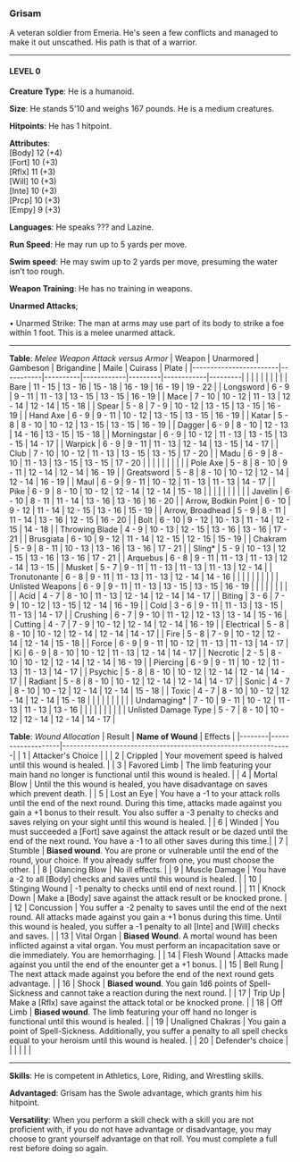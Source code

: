 ### Grisam
A veteran soldier from Emeria. He's seen a few conflicts and managed to make it out unscathed. His path is that of a warrior.

-----

#### LEVEL 0

**Creature Type**: He is a humanoid.

**Size**: He stands 5'10 and weighs 167 pounds. He is a medium creatures.

**Hitpoints**: He has 1 hitpoint.

**Attributes**:  
[Body] 12 (+4)  
[Fort] 10 (+3)  
[Rflx] 11 (+3)  
[Will] 10 (+3)  
[Inte] 10 (+3)  
[Prcp] 10 (+3)  
[Empy] 9  (+3)  

**Languages**: He speaks ??? and Lazine.

**Run Speed**: He may run up to 5 yards per move.

**Swim speed**: He may swim up to 2 yards per move, presuming the water isn’t too rough.

**Weapon Training**: He has no training in weapons.

**Unarmed Attacks**;

 • Unarmed Strike: The man at arms may use part of its body to strike a foe within 1 foot. This is a melee unarmed attack.

---------------------

**Table**: *Melee Weapon Attack versus Armor*
| Weapon                 | Unarmored | Gambeson | Brigandine | Maile   | Cuirass    | Plate   |
|------------------------|-----------|----------|------------|---------|------------|---------|
|                        |           |          |            |         |            |         |
| Bare                   | 11 - 15   | 13 - 16  | 15 - 18    | 16 - 19 | 16 - 19    | 19 - 22 |
| Longsword              | 6 - 9     | 9 - 11   | 11 - 13    | 13 - 15 | 13 - 15    | 16 - 19 |
| Mace                   | 7 - 10    | 10 - 12  | 11 - 13    | 12 - 14 | 12 - 14    | 15 - 18 |
| Spear                  | 5 - 8     | 7 - 9    | 10 - 12    | 13 - 15 | 13 - 15    | 16 - 19 |
| Hand Axe               | 6 - 9     | 9 - 11   | 10 - 12    | 13 - 15 | 13 - 15    | 16 - 19 |
| Katar                  | 5 - 8     | 8 - 10   | 10 - 12    | 13 - 15 | 13 - 15    | 16 - 19 |
| Dagger                 | 6 - 9     | 8 - 10   | 12 - 13    | 14 - 16 | 13 - 15    | 15 - 18 |
| Morningstar            | 6 - 9     | 10 - 12  | 11 - 13    | 13 - 15 | 13 - 15    | 14 - 17 |
| Warpick                | 6 - 9     | 9 - 11   | 11 - 13    | 12 - 14 | 13 - 15    | 14 - 17 |
| Club                   | 7 - 10    | 10 - 12  | 11 - 13    | 13 - 15 | 13 - 15    | 17 - 20 |
| Madu                   | 6 - 9     | 8 - 10   | 11 - 13    | 13 - 15 | 13 - 15    | 17 - 20 |
|                        |           |          |            |         |            |         |
| Pole Axe               | 5 - 8     | 8 - 10   | 9 - 11     | 12 - 14 | 12 - 14    | 16 - 19 |
| Greatsword             | 5 - 8     | 8 - 10   | 10 - 12    | 12 - 14 | 12 - 14    | 16 - 19 |
| Maul                   | 6 - 9     | 9 - 11   | 10 - 12    | 11 - 13 | 11 - 13    | 14 - 17 |
| Pike                   | 6 - 9     | 8 - 10   | 10 - 12    | 12 - 14 | 12 - 14    | 15 - 18 |
|                        |           |          |            |         |            |         |
| Javelin                | 6 - 10    | 8 - 11   | 11 - 14    | 13 - 16 | 13 - 16    | 16 - 20 |
| Arrow, Bodkin Point    | 6 - 10    | 9 - 12   | 11 - 14    | 12 - 15 | 13 - 16    | 15 - 19 |
| Arrow, Broadhead       | 5 - 9     | 8 - 11   | 11 - 14    | 13 - 16 | 12 - 15    | 16 - 20 |
| Bolt                   | 6 - 10    | 9 - 12   | 10 - 13    | 11 - 14 | 12 - 15    | 14 - 18 |
| Throwing Blade         | 4 - 9     | 10 - 13  | 12 - 15    | 13 - 16 | 13 - 16    | 17 - 21 |
| Brusgiata              | 6 - 10    | 9 - 12   | 11 - 14    | 12 - 15 | 12 - 15    | 15 - 19 |
| Chakram                | 5 - 9     | 8 - 11   | 10 - 13    | 13 - 16 | 13 - 16    | 17 - 21 |
| Sling*                 | 5 - 9     | 10 - 13  | 12 - 15    | 13 - 16 | 13 - 16    | 17 - 21 |
| Arquebus               | 6 - 8     | 9 - 11   | 11 - 13    | 11 - 13 | 12 - 14    | 13 - 15 |
| Musket                 | 5 - 7     | 9 - 11   | 11 - 13    | 11 - 13 | 11 - 13    | 12 - 14 |
| Tronutonante           | 6 - 8     | 9 - 11   | 11 - 13    | 11 - 13 | 12 - 14    | 14 - 16 |
|                        |           |          |            |         |            |         |
| Unlisted Weapons       | 6 - 9     | 9 - 11   | 11 - 13    | 13 - 15 | 13 - 15    | 16 - 19 |
|                        |           |          |            |         |            |         |
| Acid                   | 4 - 7     | 8 - 10   | 11 - 13    | 12 - 14 | 12 - 14    | 14 - 17 |
| Biting                 | 3 - 6     | 7 - 9    | 10 - 12    | 13 - 15 | 12 - 14    | 16 - 19 |
| Cold                   | 3 - 6     | 9 - 11   | 11 - 13    | 13 - 15 | 11 - 13    | 14 - 17 |
| Crushing               | 6 - 7     | 9 - 10   | 11 - 12    | 12 - 13 | 13 - 14    | 15 - 16 |
| Cutting                | 4 - 7     | 7 - 9    | 10 - 12    | 12 - 14 | 12 - 14    | 16 - 19 |
| Electrical             | 5 - 8     | 8 - 10   | 10 - 12    | 12 - 14 | 12 - 14    | 14 - 17 |
| Fire                   | 5 - 8     | 7 - 9    | 10 - 12    | 12 - 14 | 12 - 14    | 15 - 18 |
| Force                  | 6 - 9     | 9 - 11   | 10 - 12    | 11 - 13 | 11 - 13    | 14 - 17 |
| Ki                     | 6 - 9     | 8 - 10   | 10 - 12    | 11 - 13 | 12 - 14    | 14 - 17 |
| Necrotic               | 2 - 5     | 8 - 10   | 10 - 12    | 12 - 14 | 12 - 14    | 16 - 19 |
| Piercing               | 6 - 9     | 9 - 11   | 10 - 12    | 11 - 13 | 11 - 13    | 14 - 17 |
| Psychic                | 5 - 8     | 8 - 10   | 10 - 12    | 12 - 14 | 12 - 14    | 14 - 17 |
| Radiant                | 5 - 8     | 8 - 10   | 10 - 12    | 12 - 14 | 12 - 14    | 14 - 17 |
| Sonic                  | 4 - 7     | 8 - 10   | 10 - 12    | 12 - 14 | 12 - 14    | 15 - 18 |
| Toxic                  | 4 - 7     | 8 - 10   | 10 - 12    | 12 - 14 | 12 - 14    | 15 - 18 |
|                        |           |          |            |         |            |         |
| Undamaging*            | 7 - 10    | 9 - 11   | 10 - 12    | 11 - 13 | 11 - 13    | 13 - 16 |
|                        |           |          |            |         |            |         |
| Unlisted Damage Type   | 5 - 7     | 8 - 10   | 10 - 12    | 12 - 14 | 12 - 14    | 14 - 17 |

**Table**: *Wound Allocation*
| Result | **Name of Wound** | Effects                                                        |
|--------|-------------------|----------------------------------------------------------------|
|   1    | Attacker's Choice |                                                                |
|   2    | Crippled          | Your movement speed is halved until this wound is healed.      |
|   3    | Favored Limb      | The limb featuring your main hand no longer is functional until this wound is healed. |
|   4    | Mortal Blow       | Until the this wound is healed, you have disadvantage on saves which prevent death. |
|   5    | Lost an Eye       | You have a -1 to your attack rolls until the end of the next round. During this time, attacks made against you gain a +1 bonus to their result. You also suffer a -3 penalty to checks and saves relying on your sight until this wound is healed. |
|   6    | Winded            | You must succeeded a [Fort] save against the attack result or be dazed until the end of the next round. You have a -1 to all other saves during this time.|
|   7    | Stumble | **Biased wound**. You are prone or vulnerable until the end of the round, your choice. If you already suffer from one, you must choose the other. |
|   8    | Glancing Blow     | No ill effects.                                     |
|   9    | Muscle Damage     | You have a -2 to all [Body] checks and saves until this wound is healed. |
|   10   | Stinging Wound    | -1 penalty to checks until end of next round. |
|   11   | Knock Down | Make a [Body] save against the attack result  or be knocked prone. |
|   12   | Concussion | You suffer a -2 penalty to saves until the end of the next round. All attacks made against you gain a +1 bonus during this time. Until this wound is healed, you suffer a -1 penalty to all [Inte] and [Will] checks and saves. |
|   13   | Vital Organ | **Biased Wound**. A mortal wound has been inflicted against a vital organ. You must perform an incapacitation save or die immediately. You are hemorrhaging. |
|   14   | Flesh Wound | Attacks made against you until the end of the enounter get a +1 bonus. |
|   15   | Bell Rung | The next attack made against you before the end of the next round gets advantage.  |
|   16   | Shock | **Biased wound**. You gain 1d6 points of Spell-Sickness and cannot take a reaction during the next round. |
|   17   | Trip Up           | Make a [Rflx] save against the attack total or be knocked prone.                                  |
|   18   | Off Limb | **Biased wound**. The limb featuring your off hand no longer is functional until this wound is healed. |
|   19   | Unaligned Chakras | You gain a point of Spell-Sickness. Additionally, you suffer a penalty to all spell checks equal to your heroism until this wound is healed. |
|   20   | Defender's choice |                                   |
|        |                                                |                                   |

---------------------

**Skills**: He is competent in Athletics, Lore, Riding, and Wrestling skills.


**Advantaged**: Grisam has the Swole advantage, which grants him his hitpoint.

**Versatility**: When you perform a skill check with a skill you are not proficient with, if you do not have advantage or disadvantage, you may choose to grant yourself advantage on that roll. You must complete a full rest before doing so again.
